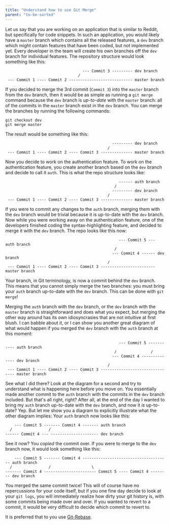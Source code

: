 ```yaml
---
title: "Understand how to use Git Merge"
parent: "to-be-sorted"
---
```


Let us say that you are working on an application that is similar to Reddit, but specifically for code snippets. In such an application, you would likely have a `master` branch which contains all the released features, a `dev` branch which might contain features that have been coded, but not implemented yet. Every developer in the team will create his own branches off the `dev` branch for individual features. The repository structure would look something like this:

                                      --- Commit 3 --------- dev branch 
                                    /
     --- Commit 1 ---- Commit 2 ---------------------------- master branch

If you decided to merge the 3rd commit (`Commit 3`) into the `master` branch from the `dev` branch, then it would be as simple as running a `git merge` command because the `dev` branch is _up-to-date_ with the `master` branch: all of the commits in the `master` branch exist in the `dev` branch. You can merge the branches by running the following commands:  

    git checkout dev
    git merge master

The result would be something like this:

                                                   --------- dev branch 
                                                 /
     --- Commit 1 ---- Commit 2 ---- Commit 3 -------------- master branch

Now you decide to work on the authentication feature. To work on the authentication feature, you create another branch based on the `dev` branch and decide to call it `auth`. This is what the repo structure looks like:

                                                      ------ auth branch
                                                    /
                                                   --------- dev branch 
                                                 /
     --- Commit 1 ---- Commit 2 ---- Commit 3 -------------- master branch

If you were to commit any changes to the `auth` branch, merging them with the `dev` branch would be trivial because it is up-to-date with the `dev` branch. Now while you were working away on the authentication feature, one of the developers finished coding the syntax-highlighting feature, and decided to merge it with the `dev` branch. The repo looks like this now:

                                                      --- Commit 5 --- auth branch
                                                    /
                                                   --- Commit 4 ------ dev branch 
                                                 /
     --- Commit 1 ---- Commit 2 ---- Commit 3 ------------------------ master branch

Your branch, in Git terminology, is now a commit behind the `dev` branch. This means that you cannot simply merge the two branches: you must bring your `auth` branch up-to-date with the `dev` branch. This can be done with `git merge`!

Merging the `auth` branch with the `dev` branch, or the `dev` branch with the `master` branch is straightforward and does what you expect, but merging the other way around has its own idiosyncrasies that are not intuitive at first blush. I can babble about it, or I can show you another great diagram of what would happen if you merged the `dev` branch with the `auth` branch at this moment:

                                                      --- Commit 5 ----------- auth branch
                                                    /               /
                                                   --- Commit 4 -------------- dev branch 
                                                 /
     --- Commit 1 ---- Commit 2 ---- Commit 3 -------------------------------- master branch

See what I did there? Look at the diagram for a second and try to understand what is happening here before you move on. You essentially made another commit to the `auth` branch with the commits in the `dev` branch included. But that's all right, right? After all, at the end of the day I wanted to bring my `auth` branch up-to-date with the `dev` branch, and now it _is_ up-to-date? Yep. But let me show you a diagram to explicitly illustrate what the other diagram implies: Your `auth` branch now looks like this:

        --- Commit 5 ------- Commit 4 ------- auth branch
      /                /
    ------ Commit 4 --- --------------------- dev branch

See it now? You _copied_ the commit over. If you were to merge to the `dev` branch now, it would look something like this:

        --- Commit 5 ------- Commit 4 -------------------------------------- auth branch
      /                /                  \
    ------- Commit 4 ----------------------- Commit 5 ---- Commit 4 -------- dev branch

You merged the same commit twice! This will of course have no repercussions for your code itself, but if you one fine day decide to look at your `git logs`, you will immediately realize how dirty your git history is, with some commits being made over and over. If you wanted to revert to a commit, it would be very difficult to decide which commit to revert to.

It is preferred that to you use [Git-Rebase](http://forum.freecodecamp.com/t/how-to-use-git-rebase/13226).
